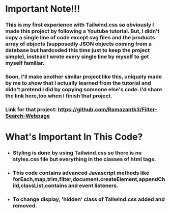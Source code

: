 # Important Note!!!
### This is my first experience with Tailwind.css so obviously I made this project by following a Youtube tutorial. But, I didn't copy a single line of code except svg files and the products array of objects (supposedly JSON objects coming from a database but hardcoded this time just to keep the project simple), instead I wrote every single line by myself to get myself familiar. 
### Soon, I'll make another similar project like this, uniquely made by me to show that I actually learned from the tutorial and didn't pretend I did by copying someone else's code. I'd share the link here,too when I finish that project. 
### Link for that project: https://github.com/Ramazantk3/Filter-Search-Webpage

# What's Important In This Code?
- ### Styling is done by using Tailwind.css so there is no styles.css file but everything in the classes of html tags.
- ### This code contains advanced Javascript methods like forEach,map,trim,filter,document.createElement,appendChild,classList,contains and event listeners. 
- ### To change display, 'hidden' class of Tailwind.css added and removed.
